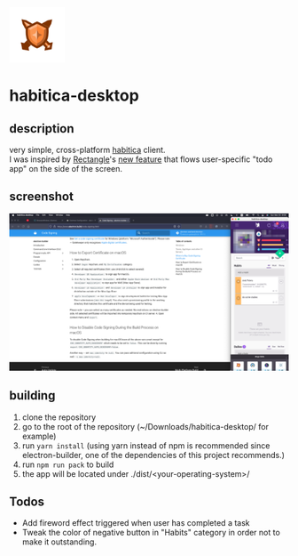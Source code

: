 <img src="./build/icon.png" width="100px" height="100px" ></img>

# habitica-desktop
## description
very simple, cross-platform [habitica](https://habitica.com) client.
<br>I was inspired by [Rectangle](https://rectangleapp.com/)'s [new feature](https://github.com/rxhanson/Rectangle/releases/tag/v0.49) that flows user-specific "todo app" on the side of the screen.

## screenshot
<img title="screenshot" alt="rectangle+habitica-desktop" src="images/screenshot.png">

## building
1. clone the repository
2. go to the root of the repository (~/Downloads/habitica-desktop/ for example)
3. run `yarn install` (using yarn instead of npm is recommended since electron-builder, one of the dependencies of this project recommends.)
4. run `npm run pack` to build
5. the app will be located under ./dist/\<your-operating-system\>/

## Todos
* Add fireword effect triggered when user has completed a task
* Tweak the color of negative button in "Habits" category in order not to make it outstanding.